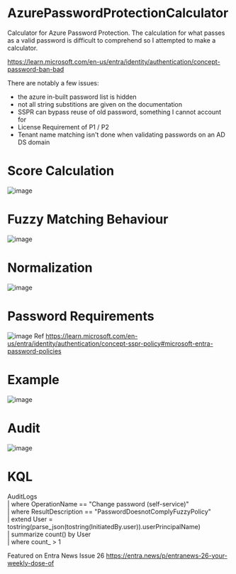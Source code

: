 # AzurePasswordProtectionCalculator
Calculator for Azure Password Protection. The calculation for what passes as a valid password is difficult to comprehend so I attempted to make a calculator. 

https://learn.microsoft.com/en-us/entra/identity/authentication/concept-password-ban-bad

There are notably a few issues:
- the azure in-built password list is hidden
- not all string substitions are given on the documentation
- SSPR can bypass reuse of old password, something I cannot account for
- License Requirement of P1 / P2
- Tenant name matching isn't done when validating passwords on an AD DS domain 

# Score Calculation  
![image](https://github.com/jkerai1/AzurePasswordProtectionCalculator/assets/55988027/dc5a2f22-2fcf-4fee-9de1-8977b6f621fe)

# Fuzzy Matching Behaviour  

![image](https://github.com/jkerai1/AzurePasswordProtectionCalculator/assets/55988027/0905e4f3-4d35-4deb-b1a9-38cb32ffa28f)

# Normalization  

![image](https://github.com/jkerai1/AzurePasswordProtectionCalculator/assets/55988027/068e700b-f683-4e66-acd1-04dbaa0a7091)


# Password Requirements  

![image](https://github.com/jkerai1/AzurePasswordProtectionCalculator/assets/55988027/45086509-de88-4c91-87da-dffdc369dc99)
Ref https://learn.microsoft.com/en-us/entra/identity/authentication/concept-sspr-policy#microsoft-entra-password-policies

# Example  
![image](https://github.com/jkerai1/AzurePasswordProtectionCalculator/assets/55988027/5ec1f424-97dd-462f-af9c-042d441844c3)

# Audit  

![image](https://github.com/jkerai1/AzurePasswordProtectionCalculator/assets/55988027/c6ead3ad-06b3-4fa5-9ea4-6abc0cc73854)

# KQL 

AuditLogs  
| where OperationName == "Change password (self-service)"  
| where ResultDescription == "PasswordDoesnotComplyFuzzyPolicy"  
| extend User = tostring(parse_json(tostring(InitiatedBy.user)).userPrincipalName)  
| summarize count() by User  
| where count_ > 1  


Featured on Entra News Issue 26 https://entra.news/p/entranews-26-your-weekly-dose-of
